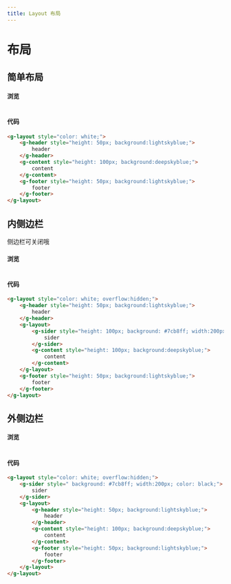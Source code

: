 ```yaml
---
title: Layout 布局
---
```

# 布局

## 简单布局

#### 浏览
#
<ClientOnly>
<layout-demo-1></layout-demo-1>
</ClientOnly>

#### 代码
```html
<g-layout style="color: white;">
    <g-header style="height: 50px; background:lightskyblue;">
        header
    </g-header>
    <g-content style="height: 100px; background:deepskyblue;">
        content
    </g-content>
    <g-footer style="height: 50px; background:lightskyblue;">
        footer
    </g-footer>
</g-layout>
```
## 内侧边栏

侧边栏可关闭哦
#### 浏览
#
<ClientOnly>
<layout-demo-2></layout-demo-2>
</ClientOnly>

#### 代码
```html
<g-layout style="color: white; overflow:hidden;">
    <g-header style="height: 50px; background:lightskyblue;">
        header
    </g-header>
    <g-layout>
        <g-sider style="height: 100px; background: #7cb8ff; width:200px; color: black;">
            sider
        </g-sider>
        <g-content style="height: 100px; background:deepskyblue;">
            content
        </g-content>
    </g-layout>
    <g-footer style="height: 50px; background:lightskyblue;">
        footer
    </g-footer>
</g-layout>
```
## 外侧边栏

#### 浏览
#
<ClientOnly>
<layout-demo-3></layout-demo-3>
</ClientOnly>

#### 代码
```html
<g-layout style="color: white; overflow:hidden;">
    <g-sider style=" background: #7cb8ff; width:200px; color: black;">
        sider
    </g-sider>
    <g-layout>
        <g-header style="height: 50px; background:lightskyblue;">
            header
        </g-header>
        <g-content style="height: 100px; background:deepskyblue;">
            content
        </g-content>
        <g-footer style="height: 50px; background:lightskyblue;">
            footer
        </g-footer>
    </g-layout>
</g-layout>
```